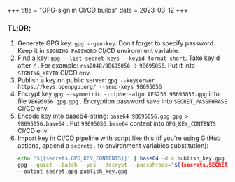 +++
title = "GPG-sign in CI/CD builds"
date = 2023-03-12
+++

### TL;DR;
1. Generate GPG key: `gpg --gen-key`. Don't forget to specify password. Keep it in `SIGNING_PASSWORD` CI/CD environment variable.
2. Find a key: `gpg --list-secret-keys --keyid-format short`. Take keyId after `/` . For example: `rsa2048/9B695056` -> `9B695056`. Put it into `SIGNING_KEYID` CI/CD env.
3. Publish a key on public server: `gpg --keyserver https://keys.openpgp.org/ --send-keys 9B695056`
4. Encrypt key `gpg --symmetric --cipher-algo AES256 9B695056.gpg` into file `9B695056.gpg.gpg` . Encryption password save into `SECRET_PASSPHRASE` CI/CD env.
5. Encode key into base64-string: `base64 9B695056.gpg.gpg > 9B695056.base64` . Put `9B695056.base64` content into `GPG_KEY_CONTENTS` CI/CD env.
6. Import key in CI/CD pipeline with script like this (if you're using GitHub actions, append a `secrets.` to environment variables substitution):
    ```bash
    echo '${{secrets.GPG_KEY_CONTENTS}}' | base64 -d > publish_key.gpg
    gpg --quiet --batch --yes --decrypt --passphrase="${{secrets.SECRET_PASSPHRASE}}" \
    --output secret.gpg publish_key.gpg
    ```

<!-- more -->
